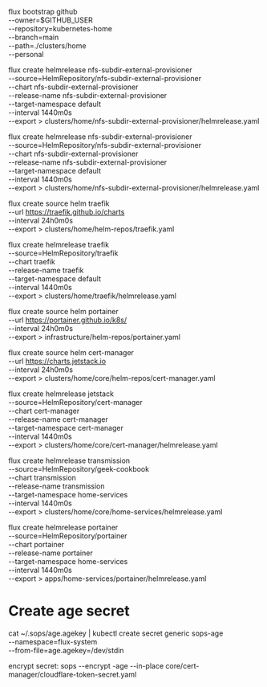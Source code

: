 flux bootstrap github \
  --owner=$GITHUB_USER \
  --repository=kubernetes-home \
  --branch=main \
  --path=./clusters/home \
  --personal


flux create helmrelease nfs-subdir-external-provisioner \
    --source=HelmRepository/nfs-subdir-external-provisioner \
    --chart nfs-subdir-external-provisioner \
    --release-name nfs-subdir-external-provisioner \
    --target-namespace default \
    --interval 1440m0s \
    --export > clusters/home/nfs-subdir-external-provisioner/helmrelease.yaml


flux create helmrelease nfs-subdir-external-provisioner \
    --source=HelmRepository/nfs-subdir-external-provisioner \
    --chart nfs-subdir-external-provisioner \
    --release-name nfs-subdir-external-provisioner \
    --target-namespace default \
    --interval 1440m0s \
    --export > clusters/home/nfs-subdir-external-provisioner/helmrelease.yaml

flux create source helm traefik \
    --url https://traefik.github.io/charts \
    --interval 24h0m0s \
    --export > clusters/home/helm-repos/traefik.yaml

flux create helmrelease traefik \
    --source=HelmRepository/traefik \
    --chart traefik \
    --release-name traefik \
    --target-namespace default \
    --interval 1440m0s \
    --export > clusters/home/traefik/helmrelease.yaml

flux create source helm portainer \
    --url https://portainer.github.io/k8s/ \
    --interval 24h0m0s \
    --export > infrastructure/helm-repos/portainer.yaml



flux create source helm cert-manager \
    --url https://charts.jetstack.io \
    --interval 24h0m0s \
    --export > clusters/home/core/helm-repos/cert-manager.yaml



flux create helmrelease jetstack \
    --source=HelmRepository/cert-manager \
    --chart cert-manager \
    --release-name cert-manager \
    --target-namespace cert-manager \
    --interval 1440m0s \
    --export > clusters/home/core/cert-manager/helmrelease.yaml



flux create helmrelease transmission \
    --source=HelmRepository/geek-cookbook \
    --chart transmission \
    --release-name transmission \
    --target-namespace home-services \
    --interval 1440m0s \
    --export > clusters/home/core/home-services/helmrelease.yaml



flux create helmrelease portainer \
    --source=HelmRepository/portainer \
    --chart portainer \
    --release-name portainer \
    --target-namespace home-services \
    --interval 1440m0s \
    --export > apps/home-services/portainer/helmrelease.yaml







# Create age secret
cat ~/.sops/age.agekey |
kubectl create secret generic sops-age \
--namespace=flux-system \
--from-file=age.agekey=/dev/stdin

encrypt secret:
sops --encrypt -age --in-place core/cert-manager/cloudflare-token-secret.yaml